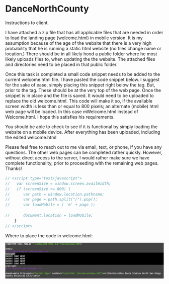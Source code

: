 # DanceNorthCounty

Instructions to client.

I have attached a zip file that has all applicable files that are needed in order to load the landing page (welcome.html) in mobile version.  It is my assumption because of the age of the website that there is a very high probability that he is running a static html website (no files change name or location.)  There should be in all likely hood a public folder where he most likely uploads files to, when updating the the website.  The attached files and directories need to be placed in that public folder.

Once this task is completed a small code snippet needs to be added to the current welcome.html file.  I have pasted the code snippet below.  I suggest for the sake of ease, simply placing this snippet right below the <html> tag.  But, prior to the <head> tag.  These should be at the very top of the web page.  Once the snippet is in place and the file is saved. It would need to be uploaded to replace the old welcome.html. This code will make it so, if the available screen width is less than or equal to 800 pixels; an alternate (mobile) html web page will be loaded.  In this case mWelcome.html instead of Welcome.html.  I hope this satisfies his requirements.

You should be able to check to see if it is functional by simply loading the website on a mobile device.  After everything has been uploaded, including the edited welcome.html

Please feel free to reach out to me via email, text, or phone,  if you have any questions.  The other web pages can be completed rather quickly.  However, without direct access to the server, I would rather make sure we have complete functionality, prior to proceeding with the remaining web pages.  Thanks!


```javascript
// <script type="text/javascript">
//   var screenSize = window.screen.availWidth;
//   if (screenSize <= 800) {
//      var path = window.location.pathname;
//      var page = path.split("/").pop();
//      var loadMobile = ( 'm' + page );

//      document.location = loadMobile;
    }
// </script>
```


Where to place the code in welcome.html:

![alt text](image.png "code placement")
